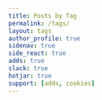 ```yaml
---
title: Posts by Tag
permalink: /tags/
layout: tags
author_profile: true
sidenav: true
side_react: true
adds: true
slack: true
hotjar: true
support: [adds, cookies]
---
```


